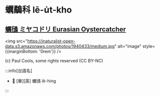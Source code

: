 # 蠣鷸科 lē-u̍t-kho

## [蠣鴴 ミヤコドリ Eurasian Oystercatcher](https://ebird.org/species/euroys1)

<img src="https://inaturalist-open-data.s3.amazonaws.com/photos/1940433/medium.jpg" alt="image" style={{marginBottom: '0rem'}} />

<p className="image-caption">
(c) Paul Cools, some rights reserved (CC BY-NC)
</p>

:::info[台語名]

- 🎯 [華][英] 蠣鴴 lē-hing

:::

